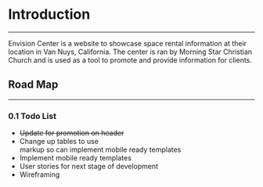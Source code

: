 # Introduction
---

Envision Center is a website to showcase space rental information at their location in Van Nuys, California. The center is ran by Morning Star Christian Church and is used as a tool to promote and provide information for clients.

## Road Map
---

### 0.1 Todo List

* ~~Update for promotion on header~~
* Change up tables to use <code><div></code> markup so can implement mobile ready templates
* Implement mobile ready templates
* User stories for next stage of development
* Wireframing

